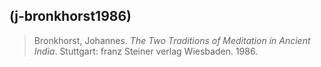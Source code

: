 ## (j-bronkhorst1986)
> Bronkhorst, Johannes. *The Two Traditions of Meditation in Ancient India*. Stuttgart: franz Steiner verlag Wiesbaden. 1986.